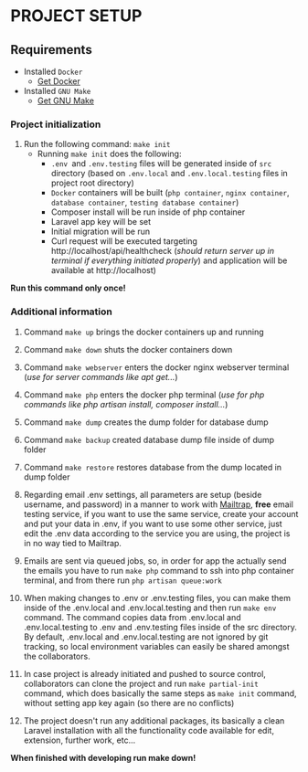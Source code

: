 
#  PROJECT SETUP

##  Requirements

- Installed `Docker`
	-  [Get Docker](https://www.docker.com/)
- Installed `GNU Make`
	- [Get GNU Make](https://formulae.brew.sh/formula/make#default)


###  Project initialization

1.  Run the following command: `make init`
	-  Running `make init` does the following:
		- `.env `and `.env.testing` files will be generated inside of `src` directory (based on `.env.local` and `.env.local.testing` files in project root directory)
		- `Docker` containers will be built (`php container`, `nginx container`, `database container`, `testing database container`)
		- Composer install will be run inside of php container
		- Laravel app key will be set
		- Initial migration will be run
		- Curl request will be executed targeting http://localhost/api/healthcheck (*should return server up in terminal if everything initiated properly*) and application will be available at http://localhost)

**Run this command only once!**

###  Additional information

1.  Command `make up` brings the docker containers up and running

2.  Command `make down` shuts the docker containers down

3.  Command `make webserver` enters the docker nginx webserver terminal (*use for server commands like apt get...*)

4.  Command `make php` enters the docker php terminal (*use for php commands like php artisan install, composer install...*)

5.  Command `make dump` creates the dump folder for database dump

6.  Command `make backup` created database dump file inside of dump folder

7.  Command `make restore` restores database from the dump located in dump folder
8. Regarding email .env settings,  all parameters are setup (beside username, and password) in a manner to work with [Mailtrap](https://mailtrap.io/), **free** email testing service, if you want to use the same service, create your account and put your data in .env, if you want to use some other service, just edit the .env data according to the service you are using, the project is in no way tied to Mailtrap.
9. Emails are sent via queued jobs, so, in order for app the actually send the emails you have to run `make php` command to ssh into php container terminal, and from there run `php artisan queue:work`
10. When making changes to .env or .env.testing files, you can make them inside of the .env.local and .env.local.testing and then run `make env` command. The command copies data from .env.local and .env.local.testing to .env and .env.testing files inside of the src directory. By default, .env.local and .env.local.testing are not ignored by git tracking, so local environment variables can easily be shared amongst the collaborators.
11. In case project is already initiated and pushed to source control, collaborators can clone the project and run `make partial-init` command, which does basically the same steps as `make init` command, without setting app key again (so there are no conflicts)
12. The project doesn't run any additional packages, its basically a clean Laravel installation with all the functionality code available for edit, extension, further work, etc...

**When finished with developing run make down!**
